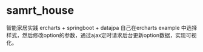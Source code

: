 # samrt_house
智能家居实践
ercharts + springboot + datajpa
自己在ercharts example 中选择样式，然后修改option的参数，通过ajax定时请求后台更新option数据，实现可视化。
